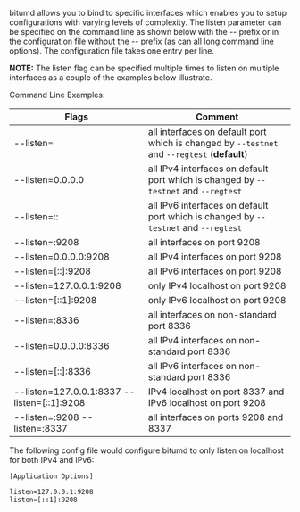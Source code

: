 bitumd allows you to bind to specific interfaces which enables you to setup
configurations with varying levels of complexity.  The listen parameter can be
specified on the command line as shown below with the -- prefix or in the
configuration file without the -- prefix (as can all long command line options).
The configuration file takes one entry per line.

**NOTE:** The listen flag can be specified multiple times to listen on multiple
interfaces as a couple of the examples below illustrate.

Command Line Examples:

|Flags|Comment|
|----------|------------|
|--listen=|all interfaces on default port which is changed by `--testnet` and `--regtest` (**default**)|
|--listen=0.0.0.0|all IPv4 interfaces on default port which is changed by `--testnet` and `--regtest`|
|--listen=::|all IPv6 interfaces on default port which is changed by `--testnet` and `--regtest`|
|--listen=:9208|all interfaces on port 9208|
|--listen=0.0.0.0:9208|all IPv4 interfaces on port 9208|
|--listen=[::]:9208|all IPv6 interfaces on port 9208|
|--listen=127.0.0.1:9208|only IPv4 localhost on port 9208|
|--listen=[::1]:9208|only IPv6 localhost on port 9208|
|--listen=:8336|all interfaces on non-standard port 8336|
|--listen=0.0.0.0:8336|all IPv4 interfaces on non-standard port 8336|
|--listen=[::]:8336|all IPv6 interfaces on non-standard port 8336|
|--listen=127.0.0.1:8337 --listen=[::1]:9208|IPv4 localhost on port 8337 and IPv6 localhost on port 9208|
|--listen=:9208 --listen=:8337|all interfaces on ports 9208 and 8337|

The following config file would configure bitumd to only listen on localhost for both IPv4 and IPv6:

```text
[Application Options]

listen=127.0.0.1:9208
listen=[::1]:9208
```
